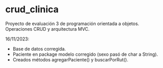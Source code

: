 # crud_clinica
Proyecto de evaluación 3 de programación orientada a objetos.
Operaciones CRUD y arquitectura MVC.

16/11/2023:

- Base de datos corregida.
- Paciente en package modelo corregido (sexo pasó de char a String).
- Creados métodos agregarPaciente() y buscarPorRut().
